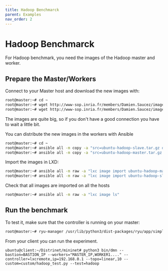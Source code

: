 ```yaml
---
title: Hadoop Benchmarck
parent: Examples
nav_order: 2
---
```


# Hadoop Benchmarck

For Hadoop benchmark, you need the images of the Hadoop master and worker.

## Prepare the Master/Workers
Connect to your Master host and download the new images with:

```bash
root@master:~# cd ~
root@master:~# wget http://www-sop.inria.fr/members/Damien.Saucez/images/ubuntu-hadoop-slave.tar.gz
root@master:~# wget http://www-sop.inria.fr/members/Damien.Saucez/images/ubuntu-hadoop-master.tar.gz
```
The images are quite big, so if you don't have a good connection you have to wait a little bit.


You can distribute the new images in the workers with Ansible

```bash
root@master:~# cd ~
root@master:~# ansible all -m copy -a "src=ubuntu-hadoop-slave.tar.gz dest=ubuntu-hadoop-slave.tar.gz"
root@master:~# ansible all -m copy -a "src=ubuntu-hadoop-master.tar.gz dest=ubuntu-hadoop-master.tar.gz"
```

Import the images in LXD:

```bash
root@master:~# ansible all -m raw -a "lxc image import ubuntu-hadoop-master.tar.gz --alias ubuntu-hadoop-master --public"
root@master:~# ansible all -m raw -a "lxc image import ubuntu-hadoop-slave.tar.gz --alias ubuntu-hadoop-slave --public"
```

Check that all images are imported on all the hosts

```bash
root@master:~# ansible all -m raw -a "lxc image ls"
```

## Run the benchmark

To test it, make sure that the controller is running on your master:

```bash
root@master:~# ryu-manager /usr/lib/python3/dist-packages/ryu/app/simple_switch_13.py --verbose
```

From your client you can run the experiment.

```
ubuntu@client:~/Distrinet/mininet# python3 bin/dmn --bastion=BASTION_IP --workers="MASTER_IP,WORKER1...." --controller=lxcremote,ip=192.168.0.1 --topo=linear,10 --custom=custom/hadoop_test.py --test=hadoop
``` 


